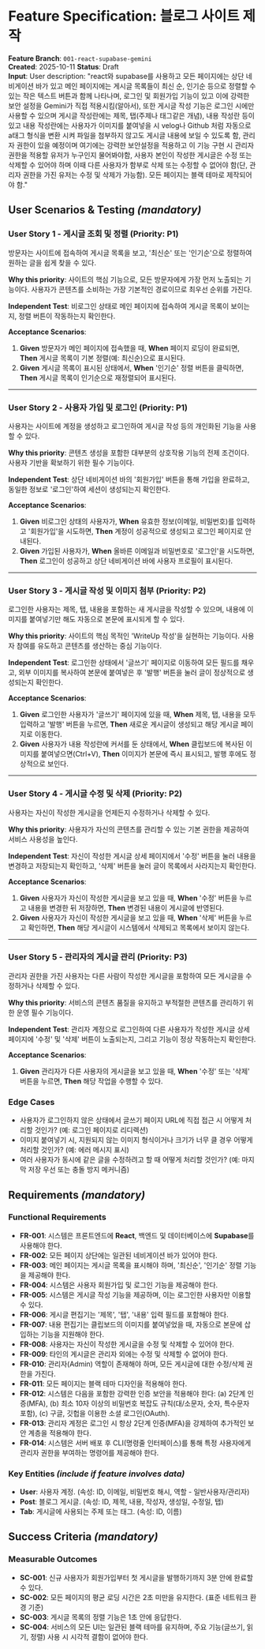 # Feature Specification: 블로그 사이트 제작

**Feature Branch**: `001-react-supabase-gemini`  
**Created**: 2025-10-11
**Status**: Draft  
**Input**: User description: "react와 supabase를 사용하고 모든 페이지에는 상단 네비게이션 바가 있고 메인 페이지에는 게시글 목록들이 최신 순, 인기순 등으로 정렬할 수 있는 작은 텍스트 버튼과 함께 나타나며, 로그인 및 회원가입 기능이 있고 이에 강력한 보안 설정을 Gemini가 직접 적용시킴(알아서), 또한 게시글 작성 기능은 로그인 시에만 사용할 수 있으며 게시글 작성란에는 제목, 탭(주제나 태그같은 개념), 내용 작성란 등이 있고 내용 작성란에는 사용자가 이미지를 붙여넣을 시 velog나 Github 처럼 자동으로 a태그 형식을 변환 시켜 파일을 첨부하지 않고도 게시글 내용에 보일 수 있도록 함, 관리자 권한이 있을 예정이며 여기에는 강력한 보안설정을 적용하고 이 기능 구현 시 관리자 권한을 적용할 유저가 누구인지 물어봐야함, 사용자 본인이 작성한 게시글은 수정 또는 삭제할 수 있어야 하며 이때 다른 사용자가 함부로 삭제 또는 수정할 수 없어야 함(단, 관리자 권한을 가진 유저는 수정 및 삭제가 가능함). 모든 페이지는 블랙 테마로 제작되어야 함."

## User Scenarios & Testing *(mandatory)*

### User Story 1 - 게시글 조회 및 정렬 (Priority: P1)

방문자는 사이트에 접속하여 게시글 목록을 보고, '최신순' 또는 '인기순'으로 정렬하여 원하는 글을 쉽게 찾을 수 있다.

**Why this priority**: 사이트의 핵심 기능으로, 모든 방문자에게 가장 먼저 노출되는 기능이다. 사용자가 콘텐츠를 소비하는 가장 기본적인 경로이므로 최우선 순위를 가진다.

**Independent Test**: 비로그인 상태로 메인 페이지에 접속하여 게시글 목록이 보이는지, 정렬 버튼이 작동하는지 확인한다.

**Acceptance Scenarios**:

1. **Given** 방문자가 메인 페이지에 접속했을 때, **When** 페이지 로딩이 완료되면, **Then** 게시글 목록이 기본 정렬(예: 최신순)으로 표시된다.
2. **Given** 게시글 목록이 표시된 상태에서, **When** '인기순' 정렬 버튼을 클릭하면, **Then** 게시글 목록이 인기순으로 재정렬되어 표시된다.

---

### User Story 2 - 사용자 가입 및 로그인 (Priority: P1)

사용자는 사이트에 계정을 생성하고 로그인하여 게시글 작성 등의 개인화된 기능을 사용할 수 있다.

**Why this priority**: 콘텐츠 생성을 포함한 대부분의 상호작용 기능의 전제 조건이다. 사용자 기반을 확보하기 위한 필수 기능이다.

**Independent Test**: 상단 네비게이션 바의 '회원가입' 버튼을 통해 가입을 완료하고, 동일한 정보로 '로그인'하여 세션이 생성되는지 확인한다.

**Acceptance Scenarios**:

1. **Given** 비로그인 상태의 사용자가, **When** 유효한 정보(이메일, 비밀번호)를 입력하고 '회원가입'을 시도하면, **Then** 계정이 성공적으로 생성되고 로그인 페이지로 안내된다.
2. **Given** 가입된 사용자가, **When** 올바른 이메일과 비밀번호로 '로그인'을 시도하면, **Then** 로그인이 성공하고 상단 네비게이션 바에 사용자 프로필이 표시된다.

---

### User Story 3 - 게시글 작성 및 이미지 첨부 (Priority: P2)

로그인한 사용자는 제목, 탭, 내용을 포함하는 새 게시글을 작성할 수 있으며, 내용에 이미지를 붙여넣기만 해도 자동으로 본문에 표시되게 할 수 있다.

**Why this priority**: 사이트의 핵심 목적인 'WriteUp 작성'을 실현하는 기능이다. 사용자 참여를 유도하고 콘텐츠를 생산하는 중심 기능이다.

**Independent Test**: 로그인한 상태에서 '글쓰기' 페이지로 이동하여 모든 필드를 채우고, 외부 이미지를 복사하여 본문에 붙여넣은 후 '발행' 버튼을 눌러 글이 정상적으로 생성되는지 확인한다.

**Acceptance Scenarios**:

1. **Given** 로그인한 사용자가 '글쓰기' 페이지에 있을 때, **When** 제목, 탭, 내용을 모두 입력하고 '발행' 버튼을 누르면, **Then** 새로운 게시글이 생성되고 해당 게시글 페이지로 이동한다.
2. **Given** 사용자가 내용 작성란에 커서를 둔 상태에서, **When** 클립보드에 복사된 이미지를 붙여넣으면(Ctrl+V), **Then** 이미지가 본문에 즉시 표시되고, 발행 후에도 정상적으로 보인다.

---

### User Story 4 - 게시글 수정 및 삭제 (Priority: P2)

사용자는 자신이 작성한 게시글을 언제든지 수정하거나 삭제할 수 있다.

**Why this priority**: 사용자가 자신의 콘텐츠를 관리할 수 있는 기본 권한을 제공하여 서비스 사용성을 높인다.

**Independent Test**: 자신이 작성한 게시글 상세 페이지에서 '수정' 버튼을 눌러 내용을 변경하고 저장되는지 확인하고, '삭제' 버튼을 눌러 글이 목록에서 사라지는지 확인한다.

**Acceptance Scenarios**:

1. **Given** 사용자가 자신이 작성한 게시글을 보고 있을 때, **When** '수정' 버튼을 누르고 내용을 변경한 뒤 저장하면, **Then** 변경된 내용이 게시글에 반영된다.
2. **Given** 사용자가 자신이 작성한 게시글을 보고 있을 때, **When** '삭제' 버튼을 누르고 확인하면, **Then** 해당 게시글이 시스템에서 삭제되고 목록에서 보이지 않는다.

---

### User Story 5 - 관리자의 게시글 관리 (Priority: P3)

관리자 권한을 가진 사용자는 다른 사람이 작성한 게시글을 포함하여 모든 게시글을 수정하거나 삭제할 수 있다.

**Why this priority**: 서비스의 콘텐츠 품질을 유지하고 부적절한 콘텐츠를 관리하기 위한 운영 필수 기능이다.

**Independent Test**: 관리자 계정으로 로그인하여 다른 사용자가 작성한 게시글 상세 페이지에 '수정' 및 '삭제' 버튼이 노출되는지, 그리고 기능이 정상 작동하는지 확인한다.

**Acceptance Scenarios**:

1. **Given** 관리자가 다른 사용자의 게시글을 보고 있을 때, **When** '수정' 또는 '삭제' 버튼을 누르면, **Then** 해당 작업을 수행할 수 있다.

### Edge Cases

- 사용자가 로그인하지 않은 상태에서 글쓰기 페이지 URL에 직접 접근 시 어떻게 처리할 것인가? (예: 로그인 페이지로 리디렉션)
- 이미지 붙여넣기 시, 지원되지 않는 이미지 형식이거나 크기가 너무 클 경우 어떻게 처리할 것인가? (예: 에러 메시지 표시)
- 여러 사용자가 동시에 같은 글을 수정하려고 할 때 어떻게 처리할 것인가? (예: 마지막 저장 우선 또는 충돌 방지 메커니즘)

## Requirements *(mandatory)*

### Functional Requirements

- **FR-001**: 시스템은 프론트엔드에 **React**, 백엔드 및 데이터베이스에 **Supabase**를 사용해야 한다.
- **FR-002**: 모든 페이지 상단에는 일관된 네비게이션 바가 있어야 한다.
- **FR-003**: 메인 페이지는 게시글 목록을 표시해야 하며, '최신순', '인기순' 정렬 기능을 제공해야 한다.
- **FR-004**: 시스템은 사용자 회원가입 및 로그인 기능을 제공해야 한다.
- **FR-005**: 시스템은 게시글 작성 기능을 제공하며, 이는 로그인한 사용자만 이용할 수 있다.
- **FR-006**: 게시글 편집기는 '제목', '탭', '내용' 입력 필드를 포함해야 한다.
- **FR-007**: 내용 편집기는 클립보드의 이미지를 붙여넣었을 때, 자동으로 본문에 삽입하는 기능을 지원해야 한다.
- **FR-008**: 사용자는 자신이 작성한 게시글을 수정 및 삭제할 수 있어야 한다.
- **FR-009**: 타인의 게시글은 관리자 외에는 수정 및 삭제할 수 없어야 한다.
- **FR-010**: 관리자(Admin) 역할이 존재해야 하며, 모든 게시글에 대한 수정/삭제 권한을 가진다.
- **FR-011**: 모든 페이지는 블랙 테마 디자인을 적용해야 한다.
- **FR-012**: 시스템은 다음을 포함한 강력한 인증 보안을 적용해야 한다: (a) 2단계 인증(MFA), (b) 최소 10자 이상의 비밀번호 복잡도 규칙(대/소문자, 숫자, 특수문자 포함), (c) 구글, 깃헙을 이용한 소셜 로그인(OAuth).
- **FR-013**: 관리자 계정은 로그인 시 항상 2단계 인증(MFA)을 강제하여 추가적인 보안 계층을 적용해야 한다.
- **FR-014**: 시스템은 서버 배포 후 CLI(명령줄 인터페이스)를 통해 특정 사용자에게 관리자 권한을 부여하는 명령어를 제공해야 한다.

### Key Entities *(include if feature involves data)*

- **User**: 사용자 계정. (속성: ID, 이메일, 비밀번호 해시, 역할 - 일반사용자/관리자)
- **Post**: 블로그 게시글. (속성: ID, 제목, 내용, 작성자, 생성일, 수정일, 탭)
- **Tab**: 게시글에 사용되는 주제 또는 태그. (속성: ID, 이름)

## Success Criteria *(mandatory)*

### Measurable Outcomes

- **SC-001**: 신규 사용자가 회원가입부터 첫 게시글을 발행하기까지 3분 안에 완료할 수 있다.
- **SC-002**: 모든 페이지의 평균 로딩 시간은 2초 미만을 유지한다. (표준 네트워크 환경 기준)
- **SC-003**: 게시글 목록의 정렬 기능은 1초 안에 응답한다.
- **SC-004**: 서비스의 모든 UI는 일관된 블랙 테마를 유지하며, 주요 기능(글쓰기, 읽기, 정렬) 사용 시 시각적 결함이 없어야 한다.